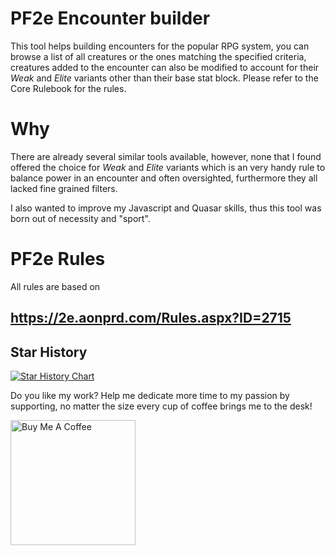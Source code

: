# PF2e Encounter builder

This tool helps building encounters for the popular RPG system, you can browse a list of all creatures or the ones matching the specified criteria, creatures added to the encounter can also be modified to account for their *Weak* and *Elite* variants other than their base stat block. Please refer to the Core Rulebook for the rules.

# Why

There are already several similar tools available, however, none that I found offered the choice for *Weak* and *Elite* variants which is an very handy rule to balance power in an encounter and often oversighted, furthermore they all lacked fine grained filters.

I also wanted to improve my Javascript and Quasar skills, thus this tool was born out of necessity and "sport".

# PF2e Rules

All rules are based on

https://2e.aonprd.com/Rules.aspx?ID=2715
---
## Star History

[![Star History Chart](https://api.star-history.com/svg?repos=maxiride/pf2e-encounters&type=Date)](https://star-history.com/#maxiride/pf2e-encounters&Date)

Do you like my work? Help me dedicate more time to my passion by supporting, no matter the size every cup of coffee brings me to the desk!

<a href="https://www.buymeacoffee.com/maxiride" target="_blank"><img src="https://cdn.buymeacoffee.com/buttons/v2/default-yellow.png" alt="Buy Me A Coffee" width=200px ></a>
